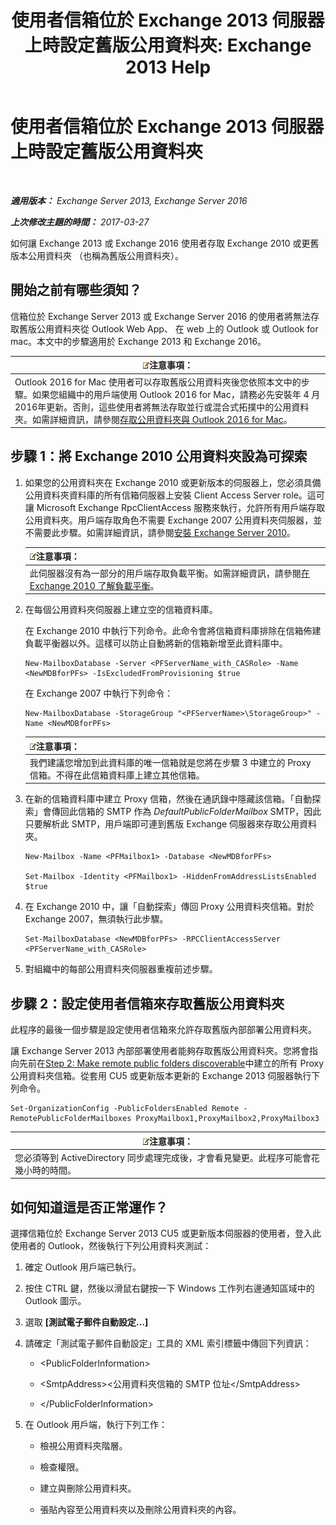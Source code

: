 ﻿---
title: '使用者信箱位於 Exchange 2013 伺服器上時設定舊版公用資料夾: Exchange 2013 Help'
TOCTitle: 使用者信箱位於 Exchange 2013 伺服器上時設定舊版公用資料夾
ms:assetid: 1d5ca19e-696e-4054-a634-15dd34d952b7
ms:mtpsurl: https://technet.microsoft.com/zh-tw/library/Dn690134(v=EXCHG.150)
ms:contentKeyID: 62281105
ms.date: 05/21/2018
mtps_version: v=EXCHG.150
ms.translationtype: MT
---

# 使用者信箱位於 Exchange 2013 伺服器上時設定舊版公用資料夾

 

_**適用版本：** Exchange Server 2013, Exchange Server 2016_

_**上次修改主題的時間：** 2017-03-27_

如何讓 Exchange 2013 或 Exchange 2016 使用者存取 Exchange 2010 或更舊版本公用資料夾 （也稱為舊版公用資料夾）。

## 開始之前有哪些須知？

信箱位於 Exchange Server 2013 或 Exchange Server 2016 的使用者將無法存取舊版公用資料夾從 Outlook Web App、 在 web 上的 Outlook 或 Outlook for mac。本文中的步驟適用於 Exchange 2013 和 Exchange 2016。

<table>
<thead>
<tr class="header">
<th><img src="images/Bb124558.note(EXCHG.150).gif" title="注意事項" alt="注意事項" />注意事項：</th>
</tr>
</thead>
<tbody>
<tr class="odd">
<td>Outlook 2016 for Mac 使用者可以存取舊版公用資料夾後您依照本文中的步驟。如果您組織中的用戶端使用 Outlook 2016 for Mac，請務必先安裝年 4 月 2016年更新。否則，這些使用者將無法存取並行或混合式拓撲中的公用資料夾。如需詳細資訊，請參閱<a href="accessing-public-folders-with-outlook-2016-for-mac-exchange-2013-help.md">存取公用資料夾與 Outlook 2016 for Mac</a>。</td>
</tr>
</tbody>
</table>


## 步驟 1：將 Exchange 2010 公用資料夾設為可探索

1.  如果您的公用資料夾在 Exchange 2010 或更新版本的伺服器上，您必須具備公用資料夾資料庫的所有信箱伺服器上安裝 Client Access Server role。這可讓 Microsoft Exchange RpcClientAccess 服務來執行，允許所有用戶端存取公用資料夾。用戶端存取角色不需要 Exchange 2007 公用資料夾伺服器，並不需要此步驟。如需詳細資訊，請參閱[安裝 Exchange Server 2010](install-exchange-2013-using-the-setup-wizard-exchange-2013-help.md)。
    
    <table>
    <thead>
    <tr class="header">
    <th><img src="images/Bb124558.note(EXCHG.150).gif" title="注意事項" alt="注意事項" />注意事項：</th>
    </tr>
    </thead>
    <tbody>
    <tr class="odd">
    <td>此伺服器沒有為一部分的用戶端存取負載平衡。如需詳細資訊，請參閱<a href="https://technet.microsoft.com/en-us/library/ff625247(v=exchg.141).aspx">在 Exchange 2010 了解負載平衡</a>。</td>
    </tr>
    </tbody>
    </table>


2.  在每個公用資料夾伺服器上建立空的信箱資料庫。
    
    在 Exchange 2010 中執行下列命令。此命令會將信箱資料庫排除在信箱佈建負載平衡器以外。這樣可以防止自動將新的信箱新增至此資料庫中。
    
        New-MailboxDatabase -Server <PFServerName_with_CASRole> -Name <NewMDBforPFs> -IsExcludedFromProvisioning $true 
    
    在 Exchange 2007 中執行下列命令：
    
        New-MailboxDatabase -StorageGroup "<PFServerName>\StorageGroup>" -Name <NewMDBforPFs>
    
    <table>
    <thead>
    <tr class="header">
    <th><img src="images/Bb124558.note(EXCHG.150).gif" title="注意事項" alt="注意事項" />注意事項：</th>
    </tr>
    </thead>
    <tbody>
    <tr class="odd">
    <td>我們建議您增加到此資料庫的唯一信箱就是您將在步驟 3 中建立的 Proxy 信箱。不得在此信箱資料庫上建立其他信箱。</td>
    </tr>
    </tbody>
    </table>


3.  在新的信箱資料庫中建立 Proxy 信箱，然後在通訊錄中隱藏該信箱。「自動探索」會傳回此信箱的 SMTP 作為 *DefaultPublicFolderMailbox* SMTP，因此只要解析此 SMTP，用戶端即可連到舊版 Exchange 伺服器來存取公用資料夾。
    
        New-Mailbox -Name <PFMailbox1> -Database <NewMDBforPFs> 
    
        Set-Mailbox -Identity <PFMailbox1> -HiddenFromAddressListsEnabled $true

4.  在 Exchange 2010 中，讓「自動探索」傳回 Proxy 公用資料夾信箱。對於 Exchange 2007，無須執行此步驟。
    
        Set-MailboxDatabase <NewMDBforPFs> -RPCClientAccessServer <PFServerName_with_CASRole>

5.  對組織中的每部公用資料夾伺服器重複前述步驟。

## 步驟 2：設定使用者信箱來存取舊版公用資料夾

此程序的最後一個步驟是設定使用者信箱來允許存取舊版內部部署公用資料夾。

讓 Exchange Server 2013 內部部署使用者能夠存取舊版公用資料夾。您將會指向先前在[Step 2: Make remote public folders discoverable](configure-legacy-on-premises-public-folders-for-a-hybrid-deployment-exchange-2013-help.md)中建立的所有 Proxy 公用資料夾信箱。從套用 CU5 或更新版本更新的 Exchange 2013 伺服器執行下列命令。

    Set-OrganizationConfig -PublicFoldersEnabled Remote -RemotePublicFolderMailboxes ProxyMailbox1,ProxyMailbox2,ProxyMailbox3

<table>
<thead>
<tr class="header">
<th><img src="images/Bb124558.note(EXCHG.150).gif" title="注意事項" alt="注意事項" />注意事項：</th>
</tr>
</thead>
<tbody>
<tr class="odd">
<td>您必須等到 ActiveDirectory 同步處理完成後，才會看見變更。此程序可能會花幾小時的時間。</td>
</tr>
</tbody>
</table>


## 如何知道這是否正常運作？

選擇信箱位於 Exchange Server 2013 CU5 或更新版本伺服器的使用者，登入此使用者的 Outlook，然後執行下列公用資料夾測試：

1.  確定 Outlook 用戶端已執行。

2.  按住 CTRL 鍵，然後以滑鼠右鍵按一下 Windows 工作列右邊通知區域中的 Outlook 圖示。

3.  選取 **\[測試電子郵件自動設定…\]**

4.  請確定「測試電子郵件自動設定」工具的 XML 索引標籤中傳回下列資訊：
    
      - \<PublicFolderInformation\>
    
      - \<SmtpAddress\>\<公用資料夾信箱的 SMTP 位址\</SmtpAddress\>
    
      - \</PublicFolderInformation\>

5.  在 Outlook 用戶端，執行下列工作：
    
      - 檢視公用資料夾階層。
    
      - 檢查權限。
    
      - 建立與刪除公用資料夾。
    
      - 張貼內容至公用資料夾以及刪除公用資料夾的內容。

